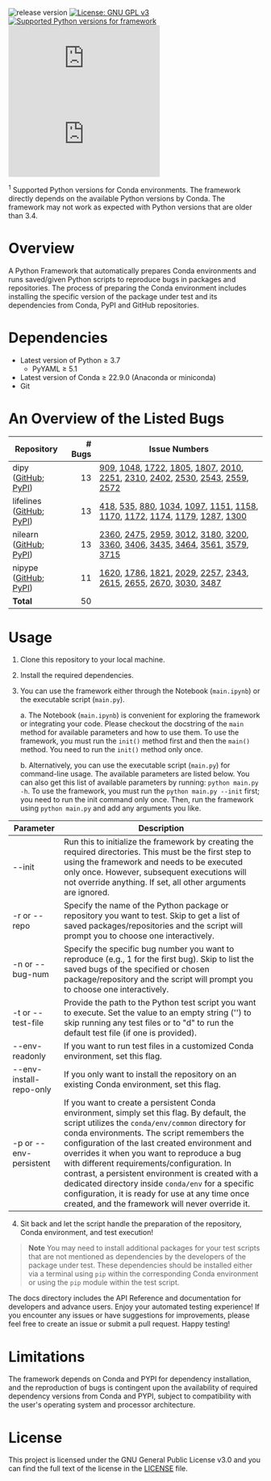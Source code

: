 ![release version](https://img.shields.io/badge/Release-v1.0.0-blue?labelColor=F44336&link=anaconda.org) [![License: GNU GPL v3](https://img.shields.io/badge/License-GNU_GPL_v3-blue.svg?labelColor=29B6F6)](https://www.gnu.org/licenses/gpl-3.0) [![Supported Python versions for framework](https://img.shields.io/badge/Python-3.7_--_3.11-blue?logo=python&logoColor=white&link=python.org)](https://www.python.org/downloads/) [![conda version](https://img.shields.io/badge/Conda-&ge;22.9.0-blue?logo=anaconda&logoColor=white&labelColor=4db034&link=anaconda.org)](https://conda.io/) [![supported Python versions for Conda environments](https://img.shields.io/badge/Python_Env&sup1;-3.4_--_3.11-blue?logo=anaconda&logoColor=green&link=python.org)](https://anaconda.org/anaconda/repo)

<sup>1</sup> Supported Python versions for Conda environments. The framework directly depends on the available Python versions by Conda. The framework may not work as expected with Python versions that are older than 3.4.

# Overview

A Python Framework that automatically prepares Conda environments and runs saved/given Python scripts to reproduce bugs in packages and repositories. The process of preparing the Conda environment includes installing the specific version of the package under test and its dependencies from Conda, PyPI and GitHub repositories.

# Dependencies
- Latest version of Python &ge; 3.7
	- PyYAML &ge; 5.1
- Latest version of Conda &ge; 22.9.0 (Anaconda or miniconda)
- Git

# An Overview of the Listed Bugs

| Repository | # Bugs | Issue Numbers |
| --- | --: | --- |
| dipy <br> ([GitHub](https://github.com/dipy/dipy); [PyPI](https://pypi.org/project/dipy/)) | 13 | [909](https://github.com/dipy/dipy/issues/909), [1048](https://github.com/dipy/dipy/issues/1048), [1722](https://github.com/dipy/dipy/issues/1722), [1805](https://github.com/dipy/dipy/issues/1805), [1807](https://github.com/dipy/dipy/issues/1807), [2010](https://github.com/dipy/dipy/issues/2010), [2251](https://github.com/dipy/dipy/issues/2251), [2310](https://github.com/dipy/dipy/issues/2310), [2402](https://github.com/dipy/dipy/issues/2402), [2530](https://github.com/dipy/dipy/issues/2530), [2543](https://github.com/dipy/dipy/issues/2543), [2559](https://github.com/dipy/dipy/issues/2559), [2572](https://github.com/dipy/dipy/issues/2572) |
| lifelines <br> ([GitHub](https://github.com/CamDavidsonPilon/lifelines); [PyPI](https://pypi.org/project/lifelines/)) | 13 | [418](https://github.com/CamDavidsonPilon/lifelines/issues/418), [535](https://github.com/CamDavidsonPilon/lifelines/issues/535), [880](https://github.com/CamDavidsonPilon/lifelines/issues/880), [1034](https://github.com/CamDavidsonPilon/lifelines/issues/1034), [1097](https://github.com/CamDavidsonPilon/lifelines/issues/1097), [1151](https://github.com/CamDavidsonPilon/lifelines/issues/1151), [1158](https://github.com/CamDavidsonPilon/lifelines/issues/1158), [1170](https://github.com/CamDavidsonPilon/lifelines/issues/1170), [1172](https://github.com/CamDavidsonPilon/lifelines/issues/1172), [1174](https://github.com/CamDavidsonPilon/lifelines/issues/1174), [1179](https://github.com/CamDavidsonPilon/lifelines/issues/1179), [1287](https://github.com/CamDavidsonPilon/lifelines/issues/1287), [1300](https://github.com/CamDavidsonPilon/lifelines/issues/1300) |
| nilearn <br> ([GitHub](https://github.com/nilearn/nilearn); [PyPI](https://pypi.org/project/nilearn/)) | 13 | [2360](https://github.com/nilearn/nilearn/issues/2360), [2475](https://github.com/nilearn/nilearn/issues/2475), [2959](https://github.com/nilearn/nilearn/issues/2959), [3012](https://github.com/nilearn/nilearn/issues/3012), [3180](https://github.com/nilearn/nilearn/issues/3180), [3200](https://github.com/nilearn/nilearn/issues/3200), [3360](https://github.com/nilearn/nilearn/issues/3360), [3406](https://github.com/nilearn/nilearn/issues/3406), [3435](https://github.com/nilearn/nilearn/issues/3435), [3464](https://github.com/nilearn/nilearn/issues/3464), [3561](https://github.com/nilearn/nilearn/issues/3561), [3579](https://github.com/nilearn/nilearn/issues/3579), [3715](https://github.com/nilearn/nilearn/issues/3715) |
| nipype <br> ([GitHub](https://github.com/nipy/nipype); [PyPI](https://pypi.org/project/nipype/)) | 11 | [1620](https://github.com/nipy/nipype/issues/1620), [1786](https://github.com/nipy/nipype/issues/1786), [1821](https://github.com/nipy/nipype/issues/1821), [2029](https://github.com/nipy/nipype/issues/2029), [2257](https://github.com/nipy/nipype/issues/2257), [2343](https://github.com/nipy/nipype/issues/2343), [2615](https://github.com/nipy/nipype/issues/2615), [2655](https://github.com/nipy/nipype/issues/2655), [2670](https://github.com/nipy/nipype/issues/2670), [3030](https://github.com/nipy/nipype/issues/3030), [3487](https://github.com/nipy/nipype/issues/3487) |
| **Total** | 50 | |

# Usage

1. Clone this repository to your local machine.
2. Install the required dependencies.
3. You can use the framework either through the Notebook (`main.ipynb`) or the executable script (`main.py`).

	a. The Notebook (`main.ipynb`) is convenient for exploring the framework or integrating your code. Please checkout the docstring of the `main` method for available parameters and how to use them. To use the framework, you must run the `init()` method first and then the `main()` method. You need to run the `init()` method only once.
	
	b. Alternatively, you can use the executable script (`main.py`) for command-line usage. The available parameters are listed below. You can also get this list of available parameters by running: `python main.py -h`. To use the framework, you must run the `python main.py --init` first; you need to run the init command only once. Then, run the framework using `python main.py` and add any arguments you like.

| Parameter | Description |
| --- | --- |
| --init | Run this to initialize the framework by creating the required directories. This must be the first step to using the framework and needs to be executed only once. However, subsequent executions will not override anything. If set, all other arguments are ignored. |
| -r or --repo | Specify the name of the Python package or repository you want to test.  Skip to get a list of saved packages/repositories and the script will prompt you to choose one interactively. |
| -n or --bug-num | Specify the specific bug number you want to reproduce (e.g., 1 for the first bug). Skip to list the saved bugs of the specified or chosen package/repository and the script will prompt you to choose one interactively. |
| -t or --test-file | Provide the path to the Python test script you want to execute. Set the value to an empty string ('') to skip running any test files or to "d" to run the default test file (if one is provided). |
| --env-readonly | If you want to run test files in a customized Conda environment, set this flag. |
| --env-install-repo-only | If you only want to install the repository on an existing Conda environment, set this flag. |
| -p or --env-persistent | If you want to create a persistent Conda environment, simply set this flag. By default, the script utilizes the `conda/env/common` directory for conda environments. The script remembers the configuration of the last created environment and overrides it when you want to reproduce a bug with different requirements/configuration. In contrast, a persistent environment is created with a dedicated directory inside `conda/env` for a specific configuration, it is ready for use at any time once created, and the framework will never override it. |

4. Sit back and let the script handle the preparation of the repository, Conda environment, and test execution!

> **Note**
> You may need to install additional packages for your test scripts that are not mentioned as dependencies by the developers of the package under test. These dependencies should be installed either via a terminal using `pip` within the corresponding Conda environment or using the `pip` module within the test script.

The docs directory includes the API Reference and documentation for developers and advance users. Enjoy your automated testing experience! If you encounter any issues or have suggestions for improvements, please feel free to create an issue or submit a pull request. Happy testing!

# Limitations

The framework depends on Conda and PYPI for dependency installation, and the reproduction of bugs is contingent upon the availability of required dependency versions from Conda and PYPI, subject to compatibility with the user's operating system and processor architecture.

# License

This project is licensed under the GNU General Public License v3.0 and you can find the full text of the license in the [LICENSE](LICENSE) file.